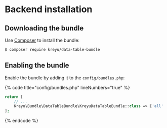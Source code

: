 # Backend installation

## Downloading the bundle

Use [Composer](https://getcomposer.org/) to install the bundle:

```bash
$ composer require kreyu/data-table-bundle
```

## Enabling the bundle

Enable the bundle by adding it to the `config/bundles.php`:

{% code title="config/bundles.php" lineNumbers="true" %}
```php
return [
    // ...
    Kreyu\Bundle\DataTableBundle\KreyuDataTableBundle::class => ['all' => true],
];
```
{% endcode %}
